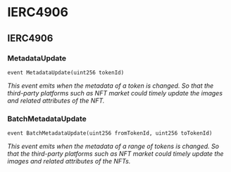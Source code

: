 # IERC4906

## IERC4906

### MetadataUpdate

```solidity
event MetadataUpdate(uint256 tokenId)
```

_This event emits when the metadata of a token is changed.
So that the third-party platforms such as NFT market could
timely update the images and related attributes of the NFT._

### BatchMetadataUpdate

```solidity
event BatchMetadataUpdate(uint256 fromTokenId, uint256 toTokenId)
```

_This event emits when the metadata of a range of tokens is changed.
So that the third-party platforms such as NFT market could
timely update the images and related attributes of the NFTs._

